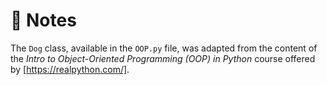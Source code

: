 # :notebook: Notes

The `Dog` class, available in the `OOP.py` file, was adapted from the content of the _Intro to Object-Oriented Programming (OOP) in Python_ course offered by [https://realpython.com/].
